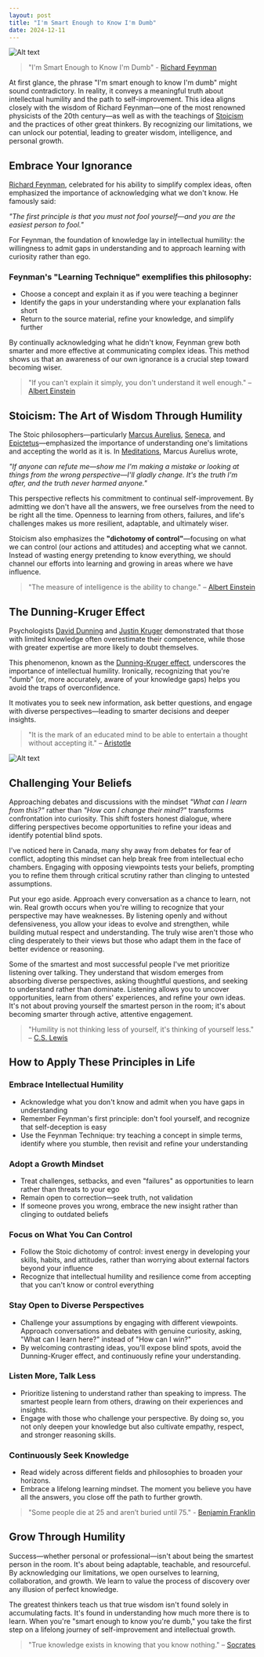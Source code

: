 ```yaml
---
layout: post
title: "I'm Smart Enough to Know I'm Dumb"
date: 2024-12-11
---
```


![Alt text](/assets/images/rf.PNG)

> "I'm Smart Enough to Know I'm Dumb" - [Richard Feynman](https://en.wikipedia.org/wiki/Richard_Feynman)

At first glance, the phrase "I'm smart enough to know I'm dumb" might sound contradictory. In reality, it conveys a meaningful truth about intellectual humility and the path to self-improvement. This idea aligns closely with the wisdom of Richard Feynman—one of the most renowned physicists of the 20th century—as well as with the teachings of [Stoicism](https://en.wikipedia.org/wiki/Stoicism) and the practices of other great thinkers. By recognizing our limitations, we can unlock our potential, leading to greater wisdom, intelligence, and personal growth.

## Embrace Your Ignorance 

[Richard Feynman](https://en.wikipedia.org/wiki/Richard_Feynman), celebrated for his ability to simplify complex ideas, often emphasized the importance of acknowledging what we don't know. He famously said:

*"The first principle is that you must not fool yourself—and you are the easiest person to fool."*

For Feynman, the foundation of knowledge lay in intellectual humility: the willingness to admit gaps in understanding and to approach learning with curiosity rather than ego.

### Feynman's "Learning Technique" exemplifies this philosophy:

- Choose a concept and explain it as if you were teaching a beginner
- Identify the gaps in your understanding where your explanation falls short
- Return to the source material, refine your knowledge, and simplify further

By continually acknowledging what he didn't know, Feynman grew both smarter and more effective at communicating complex ideas. This method shows us that an awareness of our own ignorance is a crucial step toward becoming wiser.

> "If you can't explain it simply, you don't understand it well enough." – [Albert Einstein](https://en.wikipedia.org/wiki/Albert_Einstein)


## Stoicism: The Art of Wisdom Through Humility

The Stoic philosophers—particularly [Marcus Aurelius](https://en.wikipedia.org/wiki/Marcus_Aurelius), [Seneca](https://en.wikipedia.org/wiki/Seneca_the_Younger), and [Epictetus](https://en.wikipedia.org/wiki/Epictetus)—emphasized the importance of understanding one's limitations and accepting the world as it is. In [Meditations](https://en.wikipedia.org/wiki/Meditations_(Marcus_Aurelius)), Marcus Aurelius wrote, 

*"If anyone can refute me—show me I'm making a mistake or looking at things from the wrong perspective—I'll gladly change. It's the truth I'm after, and the truth never harmed anyone."*

This perspective reflects his commitment to continual self-improvement. By admitting we don't have all the answers, we free ourselves from the need to be right all the time. Openness to learning from others, failures, and life's challenges makes us more resilient, adaptable, and ultimately wiser.

Stoicism also emphasizes the **"dichotomy of control"**—focusing on what we can control (our actions and attitudes) and accepting what we cannot. Instead of wasting energy pretending to know everything, we should channel our efforts into learning and growing in areas where we have influence.

> "The measure of intelligence is the ability to change." – [Albert Einstein](https://en.wikipedia.org/wiki/Albert_Einstein)

## The Dunning-Kruger Effect

Psychologists [David Dunning](https://en.wikipedia.org/wiki/David_Dunning) and [Justin Kruger](https://en.wikipedia.org/wiki/Justin_Kruger) demonstrated that those with limited knowledge often overestimate their competence, while those with greater expertise are more likely to doubt themselves. 

This phenomenon, known as the [Dunning-Kruger effect](https://en.wikipedia.org/wiki/Dunning%E2%80%93Kruger_effect), underscores the importance of intellectual humility.
Ironically, recognizing that you're "dumb" (or, more accurately, aware of your knowledge gaps) helps you avoid the traps of overconfidence. 

It motivates you to seek new information, ask better questions, and engage with diverse perspectives—leading to smarter decisions and deeper insights.

> "It is the mark of an educated mind to be able to entertain a thought without accepting it." – [Aristotle](https://en.wikipedia.org/wiki/Aristotle)

![Alt text](/assets/images/dke.jpg)

## Challenging Your Beliefs

Approaching debates and discussions with the mindset *"What can I learn from this?"* rather than *"How can I change their mind?"* transforms confrontation into curiosity. This shift fosters honest dialogue, where differing perspectives become opportunities to refine your ideas and identify potential blind spots.

I've noticed here in Canada, many shy away from debates for fear of conflict, adopting this mindset can help break free from intellectual echo chambers. Engaging with opposing viewpoints tests your beliefs, prompting you to refine them through critical scrutiny rather than clinging to untested assumptions.

Put your ego aside. Approach every conversation as a chance to learn, not win. Real growth occurs when you're willing to recognize that your perspective may have weaknesses. By listening openly and without defensiveness, you allow your ideas to evolve and strengthen, while building mutual respect and understanding. The truly wise aren't those who cling desperately to their views but those who adapt them in the face of better evidence or reasoning.

Some of the smartest and most successful people I've met prioritize listening over talking. They understand that wisdom emerges from absorbing diverse perspectives, asking thoughtful questions, and seeking to understand rather than dominate. Listening allows you to uncover opportunities, learn from others' experiences, and refine your own ideas. It's not about proving yourself the smartest person in the room; it's about becoming smarter through active, attentive engagement.

> "Humility is not thinking less of yourself, it's thinking of yourself less." – [C.S. Lewis](https://en.wikipedia.org/wiki/C._S._Lewis)

## How to Apply These Principles in Life

### Embrace Intellectual Humility

* Acknowledge what you don't know and admit when you have gaps in understanding
* Remember Feynman's first principle: don't fool yourself, and recognize that self-deception is easy
* Use the Feynman Technique: try teaching a concept in simple terms, identify where you stumble, then revisit and refine your understanding

### Adopt a Growth Mindset

* Treat challenges, setbacks, and even "failures" as opportunities to learn rather than threats to your ego
* Remain open to correction—seek truth, not validation
* If someone proves you wrong, embrace the new insight rather than clinging to outdated beliefs

### Focus on What You Can Control

* Follow the Stoic dichotomy of control: invest energy in developing your skills, habits, and attitudes, rather than worrying about external factors beyond your influence
* Recognize that intellectual humility and resilience come from accepting that you can't know or control everything

### Stay Open to Diverse Perspectives

* Challenge your assumptions by engaging with different viewpoints. Approach conversations and debates with genuine curiosity, asking, "What can I learn here?" instead of "How can I win?"
* By welcoming contrasting ideas, you'll expose blind spots, avoid the Dunning-Kruger effect, and continuously refine your understanding.

### Listen More, Talk Less

* Prioritize listening to understand rather than speaking to impress. The smartest people learn from others, drawing on their experiences and insights.
* Engage with those who challenge your perspective. By doing so, you not only deepen your knowledge but also cultivate empathy, respect, and stronger reasoning skills.

### Continuously Seek Knowledge

* Read widely across different fields and philosophies to broaden your horizons.
* Embrace a lifelong learning mindset. The moment you believe you have all the answers, you close off the path to further growth.

> "Some people die at 25 and aren’t buried until 75." - [Benjamin Franklin](https://en.wikipedia.org/wiki/Benjamin_Franklin)


## Grow Through Humility

Success—whether personal or professional—isn't about being the smartest person in the room. It's about being adaptable, teachable, and resourceful. By acknowledging our limitations, we open ourselves to learning, collaboration, and growth. We learn to value the process of discovery over any illusion of perfect knowledge.

The greatest thinkers teach us that true wisdom isn't found solely in accumulating facts. It's found in understanding how much more there is to learn. When you're "smart enough to know you're dumb," you take the first step on a lifelong journey of self-improvement and intellectual growth.

> "True knowledge exists in knowing that you know nothing." – [Socrates](https://en.wikipedia.org/wiki/Socrates)